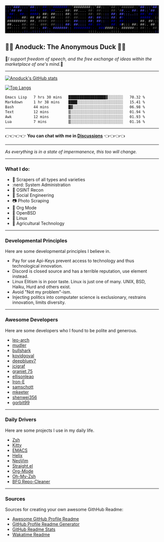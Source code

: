 ![Banner](me.svg)

## :duck::duck: Anoduck: The Anonymous Duck :duck::duck:

:stars:*I support freedom of speech, and the free exchange of ideas within the marketplace of one's mind.*:stars:

----------

[![Anoduck's GitHub stats](https://github-readme-stats.vercel.app/api?username=anoduck&show_icons=true&theme=radical)](https://github.com/anoduck)

[![Top Langs](https://github-readme-stats.vercel.app/api/top-langs/?username=anoduck&layout=compact&theme=radical&hide=c,perl,css,makefile,m4,ruby,html&langs_count=7)](https://github.com/anoduck)


<!--START_SECTION:waka-->

```text
Emacs Lisp   7 hrs 30 mins   █████████████████▓░░░░░░░   70.32 %
Markdown     1 hr 38 mins    ████░░░░░░░░░░░░░░░░░░░░░   15.41 %
Bash         44 mins         █▓░░░░░░░░░░░░░░░░░░░░░░░   06.98 %
Text         12 mins         ▒░░░░░░░░░░░░░░░░░░░░░░░░   01.94 %
Awk          12 mins         ▒░░░░░░░░░░░░░░░░░░░░░░░░   01.93 %
Lua          7 mins          ▒░░░░░░░░░░░░░░░░░░░░░░░░   01.16 %
```

<!--END_SECTION:waka-->

------------

:point_right::point_right::point_right::point_right: **You can chat with me in [Discussions](https://github.com/anoduck/anoduck/discussions)** :point_left::point_left::point_left::point_left:

------------

_As everything is in a state of impermanence, this too will change._

------------

### What I do:

- :satellite: Scrapers of all types and varieties
- :nerd: System Administration
- :footprints: OSINT Recon
- :busts_in_silhouette: Social Engineering
- :camera: Photo Scraping
- :unicorn: Org Mode
- :blowfish: OpenBSD
- :penguin: Linux
- :deciduous_tree: Agricultural Technology

------------

### Developmental Principles

Here are some developmental principles I believe in.

- Pay for use Api-Keys prevent access to technology and thus technological innovation.
- Discord is closed source and has a terrible reputation, use element instead.
- Linux Elitism is in poor taste. Linux is just one of many. UNIX, BSD, Haiku, Hurd and others exist.
- Avoid "Not my problem"-ism.
- Injecting politics into computater science is exclusionary, restrains innovation, limits diversity.

------------

### Awesome Developers

Here are some developers who I found to be polite and generous.

- [leo-arch](https://github.com/leo-arch)
- [mudler](https://github.com/mudler)
- [bullshark](https://github.com/bullshark)
- [kovidgoyal](https://github.com/kovidgoyal)
- [deepbluev7](https://github.com/deepbluev7)
- [jcjgraf](https://github.com/jcjgraf)
- [graniet 75](https://github.com/graniet)
- [ellisonleao](https://github.com/ellisonleao)
- [Iron-E](https://github.com/Iron-E)
- [samschott](https://github.com/samschott)
- [mkeeter](https://github.com/mkeeter)
- [shenwei356](https://github.com/shenwei356)
- [gorbit99](https://github.com/gorbit99)

-------------

### Daily Drivers

Here are some projects I use in my daily life.

- [Zsh](https://www.zsh.org/)
- [Kitty](https://sw.kovidgoyal.net/kitty)
- [EMACS](https://www.gnu.org/software/emacs/)
- [Helix](https://helix-editor.com/)
- [NeoVim](https://neovim.io/)
- [Straight.el](https://github.com/radian-software/straight.el)
- [Org-Mode](https://orgmode.org)
- [Oh-My-Zsh](https://github.com/robbyrussell/oh-my-zsh/)
- [BFG Repo-Cleaner](https://rtyley.github.io/bfg-repo-cleaner/)

--------------

### Sources

Sources for creating your own awesome GithHub Readme:

- [Awesome GitHub Profile Readme](https://github.com/abhisheknaiidu/awesome-github-profile-readme)
- [GitHub Profile Readme Generator](https://github.com/rahuldkjain/github-profile-readme-generator)
- [GitHub Readme Stats](https://github.com/anuraghazra/github-readme-stats)
- [Wakatime Readme](https://github.com/anmol098/waka-readme-stats)
